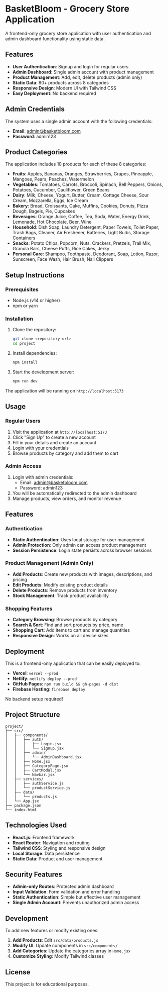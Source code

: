 # BasketBloom - Grocery Store Application

A frontend-only grocery store application with user authentication and admin dashboard functionality using static data.

## Features

- **User Authentication**: Signup and login for regular users
- **Admin Dashboard**: Single admin account with product management
- **Product Management**: Add, edit, delete products (admin only)
- **Static Data**: 80+ products across 8 categories
- **Responsive Design**: Modern UI with Tailwind CSS
- **Easy Deployment**: No backend required

## Admin Credentials

The system uses a single admin account with the following credentials:
- **Email**: admin@basketbloom.com
- **Password**: admin123

## Product Categories

The application includes 10 products for each of these 8 categories:
- **Fruits**: Apples, Bananas, Oranges, Strawberries, Grapes, Pineapple, Mangoes, Pears, Peaches, Watermelon
- **Vegetables**: Tomatoes, Carrots, Broccoli, Spinach, Bell Peppers, Onions, Potatoes, Cucumber, Cauliflower, Green Beans
- **Dairy**: Milk, Cheese, Yogurt, Butter, Cream, Cottage Cheese, Sour Cream, Mozzarella, Eggs, Ice Cream
- **Bakery**: Bread, Croissants, Cake, Muffins, Cookies, Donuts, Pizza Dough, Bagels, Pie, Cupcakes
- **Beverages**: Orange Juice, Coffee, Tea, Soda, Water, Energy Drink, Lemonade, Hot Chocolate, Beer, Wine
- **Household**: Dish Soap, Laundry Detergent, Paper Towels, Toilet Paper, Trash Bags, Cleaner, Air Freshener, Batteries, Light Bulbs, Storage Containers
- **Snacks**: Potato Chips, Popcorn, Nuts, Crackers, Pretzels, Trail Mix, Granola Bars, Cheese Puffs, Rice Cakes, Jerky
- **Personal Care**: Shampoo, Toothpaste, Deodorant, Soap, Lotion, Razor, Sunscreen, Face Wash, Hair Brush, Nail Clippers

## Setup Instructions

### Prerequisites

- Node.js (v14 or higher)
- npm or yarn

### Installation

1. Clone the repository:
   ```bash
   git clone <repository-url>
   cd project
   ```

2. Install dependencies:
   ```bash
   npm install
   ```

3. Start the development server:
   ```bash
   npm run dev
   ```

The application will be running on `http://localhost:5173`

## Usage

### Regular Users

1. Visit the application at `http://localhost:5173`
2. Click "Sign Up" to create a new account
3. Fill in your details and create an account
4. Login with your credentials
5. Browse products by category and add them to cart

### Admin Access

1. Login with admin credentials:
   - Email: admin@basketbloom.com
   - Password: admin123
2. You will be automatically redirected to the admin dashboard
3. Manage products, view orders, and monitor revenue

## Features

### Authentication
- **Static Authentication**: Uses local storage for user management
- **Admin Protection**: Only admin can access product management
- **Session Persistence**: Login state persists across browser sessions

### Product Management (Admin Only)
- **Add Products**: Create new products with images, descriptions, and pricing
- **Edit Products**: Modify existing product details
- **Delete Products**: Remove products from inventory
- **Stock Management**: Track product availability

### Shopping Features
- **Category Browsing**: Browse products by category
- **Search & Sort**: Find and sort products by price, name
- **Shopping Cart**: Add items to cart and manage quantities
- **Responsive Design**: Works on all device sizes

## Deployment

This is a frontend-only application that can be easily deployed to:

- **Vercel**: `vercel --prod`
- **Netlify**: `netlify deploy --prod`
- **GitHub Pages**: `npm run build && gh-pages -d dist`
- **Firebase Hosting**: `firebase deploy`

No backend setup required!

## Project Structure

```
project/
├── src/
│   ├── components/
│   │   ├── auth/
│   │   │   ├── Login.jsx
│   │   │   └── Signup.jsx
│   │   ├── admin/
│   │   │   └── AdminDashboard.jsx
│   │   ├── Home.jsx
│   │   ├── CategoryPage.jsx
│   │   ├── CartModal.jsx
│   │   └── Navbar.jsx
│   ├── services/
│   │   ├── authService.js
│   │   └── productService.js
│   ├── data/
│   │   └── products.js
│   └── App.jsx
├── package.json
└── index.html
```

## Technologies Used

- **React.js**: Frontend framework
- **React Router**: Navigation and routing
- **Tailwind CSS**: Styling and responsive design
- **Local Storage**: Data persistence
- **Static Data**: Product and user management

## Security Features

- **Admin-only Routes**: Protected admin dashboard
- **Input Validation**: Form validation and error handling
- **Static Authentication**: Simple but effective user management
- **Single Admin Account**: Prevents unauthorized admin access

## Development

To add new features or modify existing ones:

1. **Add Products**: Edit `src/data/products.js`
2. **Modify UI**: Update components in `src/components/`
3. **Add Categories**: Update the categories array in `Home.jsx`
4. **Customize Styling**: Modify Tailwind classes

## License

This project is for educational purposes. 